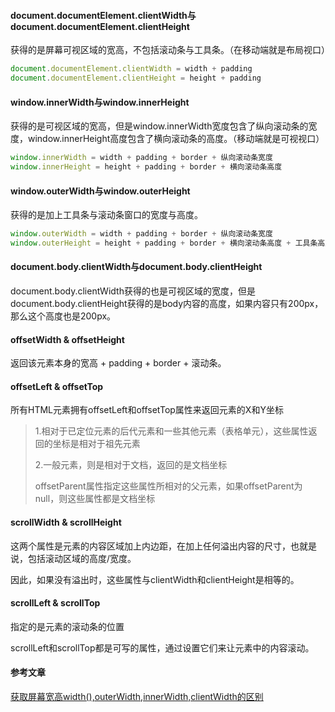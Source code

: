 #### document.documentElement.clientWidth与document.documentElement.clientHeight

获得的是屏幕可视区域的宽高，不包括滚动条与工具条。（在移动端就是布局视口）

```js
document.documentElement.clientWidth = width + padding
document.documentElement.clientHeight = height + padding
```

#### window.innerWidth与window.innerHeight

获得的是可视区域的宽高，但是window.innerWidth宽度包含了纵向滚动条的宽度，window.innerHeight高度包含了横向滚动条的高度。（移动端就是可视视口）

```js
window.innerWidth = width + padding + border + 纵向滚动条宽度
window.innerHeight = height + padding + border + 横向滚动条高度
```

#### window.outerWidth与window.outerHeight

获得的是加上工具条与滚动条窗口的宽度与高度。

```js
window.outerWidth = width + padding + border + 纵向滚动条宽度
window.outerHeight = height + padding + border + 横向滚动条高度 + 工具条高度
```

#### document.body.clientWidth与document.body.clientHeight

document.body.clientWidth获得的也是可视区域的宽度，但是document.body.clientHeight获得的是body内容的高度，如果内容只有200px，那么这个高度也是200px。

#### offsetWidth & offsetHeight

返回该元素本身的宽高 + padding + border + 滚动条。

#### offsetLeft & offsetTop

所有HTML元素拥有offsetLeft和offsetTop属性来返回元素的X和Y坐标

> 1.相对于已定位元素的后代元素和一些其他元素（表格单元），这些属性返回的坐标是相对于祖先元素
>
> 2.一般元素，则是相对于文档，返回的是文档坐标
>
> offsetParent属性指定这些属性所相对的父元素，如果offsetParent为null，则这些属性都是文档坐标

#### scrollWidth & scrollHeight

这两个属性是元素的内容区域加上内边距，在加上任何溢出内容的尺寸，也就是说，包括滚动区域的高度/宽度。

因此，如果没有溢出时，这些属性与clientWidth和clientHeight是相等的。

#### scrollLeft & scrollTop

指定的是元素的滚动条的位置

scrollLeft和scrollTop都是可写的属性，通过设置它们来让元素中的内容滚动。

#### 参考文章

[获取屏幕宽高width(),outerWidth,innerWidth,clientWidth的区别](https://segmentfault.com/a/1190000010746091)